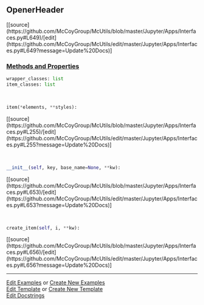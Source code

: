 ## <a id="McUtils.Jupyter.Apps.Interfaces.OpenerHeader">OpenerHeader</a> 
<div class="docs-source-link" markdown="1">
[[source](https://github.com/McCoyGroup/McUtils/blob/master/Jupyter/Apps/Interfaces.py#L649)/[edit](https://github.com/McCoyGroup/McUtils/edit/master/Jupyter/Apps/Interfaces.py#L649?message=Update%20Docs)]
</div>



<div class="collapsible-section">
 <div class="collapsible-section collapsible-section-header" markdown="1">
 
### <a class="collapse-link" data-toggle="collapse" href="#methods">Methods and Properties</a> <a class="float-right" data-toggle="collapse" href="#methods"><i class="fa fa-chevron-down"></i></a>

 </div>
 <div class="collapsible-section collapsible-section-body collapse" id="methods" markdown="1">

```python
wrapper_classes: list
item_classes: list
```
<a id="McUtils.Jupyter.JHTML.JHTML.JHTML.Button" class="docs-object-method">&nbsp;</a> 
```python
item(*elements, **styles): 
```
<div class="docs-source-link" markdown="1">
[[source](https://github.com/McCoyGroup/McUtils/blob/master/Jupyter/Apps/Interfaces.py#L255)/[edit](https://github.com/McCoyGroup/McUtils/edit/master/Jupyter/Apps/Interfaces.py#L255?message=Update%20Docs)]
</div>

<a id="McUtils.Jupyter.Apps.Interfaces.OpenerHeader.__init__" class="docs-object-method">&nbsp;</a> 
```python
__init__(self, key, base_name=None, **kw): 
```
<div class="docs-source-link" markdown="1">
[[source](https://github.com/McCoyGroup/McUtils/blob/master/Jupyter/Apps/Interfaces.py#L653)/[edit](https://github.com/McCoyGroup/McUtils/edit/master/Jupyter/Apps/Interfaces.py#L653?message=Update%20Docs)]
</div>

<a id="McUtils.Jupyter.Apps.Interfaces.OpenerHeader.create_item" class="docs-object-method">&nbsp;</a> 
```python
create_item(self, i, **kw): 
```
<div class="docs-source-link" markdown="1">
[[source](https://github.com/McCoyGroup/McUtils/blob/master/Jupyter/Apps/Interfaces.py#L656)/[edit](https://github.com/McCoyGroup/McUtils/edit/master/Jupyter/Apps/Interfaces.py#L656?message=Update%20Docs)]
</div>

 </div>
</div>




___

[Edit Examples](https://github.com/McCoyGroup/McUtils/edit/gh-pages/ci/examples/McUtils/Jupyter/Apps/Interfaces/OpenerHeader.md) or 
[Create New Examples](https://github.com/McCoyGroup/McUtils/new/gh-pages/?filename=ci/examples/McUtils/Jupyter/Apps/Interfaces/OpenerHeader.md) <br/>
[Edit Template](https://github.com/McCoyGroup/McUtils/edit/gh-pages/ci/docs/McUtils/Jupyter/Apps/Interfaces/OpenerHeader.md) or 
[Create New Template](https://github.com/McCoyGroup/McUtils/new/gh-pages/?filename=ci/docs/templates/McUtils/Jupyter/Apps/Interfaces/OpenerHeader.md) <br/>
[Edit Docstrings](https://github.com/McCoyGroup/McUtils/edit/master/Jupyter/Apps/Interfaces.py#L649?message=Update%20Docs)